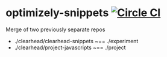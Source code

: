 # optimizely-snippets [![Circle CI](https://circleci.com/gh/clearhead/optimizely-snippets/tree/master.svg?style=svg)](https://circleci.com/gh/clearhead/optimizely-snippets/tree/master)

Merge of two previously separate repos

* ./clearhead/clearhead-snippets ~== ./experiment
* ./clearhead/project-javascripts ~== ./project
